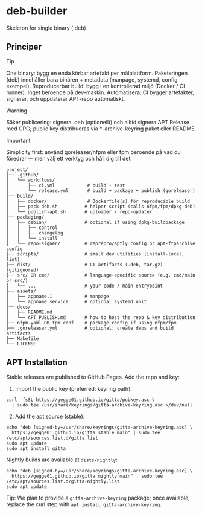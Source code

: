 # deb-builder
Skeleton for single binary (.deb)

## Principer
> [!TIP]
> One binary: bygg en enda körbar artefakt per målplattform. Paketeringen (deb) innehåller bara binären + metadata (manpage, systemd, config exempel).
> Reproducerbar build: bygg i en kontrollerad miljö (Docker / CI runner). Inget beroende på dev-maskin.
> Automatisera: CI bygger artefakter, signerar, och uppdaterar APT-repo automatiskt.

> [!WARNING]
> Säker publicering: signera .deb (optionellt) och alltid signera APT Release med GPG; public key distribueras via *-archive-keyring paket eller README.

> [!IMPORTANT]
> Simplicity first: använd goreleaser/nfpm eller fpm beroende på vad du föredrar — men välj ett verktyg och håll dig till det.

```
project/
├── .github/
│   └── workflows/
│       ├── ci.yml            # build + test
│       └── release.yml       # build + package + publish (goreleaser)
├── build/
│   ├── docker/               # Dockerfile(s) för reproducible build
│   ├── pack-deb.sh          # helper script (calls nfpm/fpm/dpkg-deb)
│   └── publish-apt.sh       # uploader / repo-updater
├── packaging/
│   ├── debian/              # optional if using dpkg-buildpackage
│   │   ├── control
│   │   ├── changelog
│   │   └── install
│   └── repo-signer/         # reprepro/aptly config or apt-ftparchive config
├── scripts/                 # small dev utilities (install-local, lint)
├── dist/                    # CI artifacts (.deb, tar.gz)  (gitignored)
├── src/ OR cmd/             # language-specific source (e.g. cmd/main or src/)
│   └── ...                  # your code / main entrypoint
├── assets/
│   ├── appname.1            # manpage
│   └── appname.service      # optional systemd unit
├── docs/
│   ├── README.md
│   └── APT_PUBLISH.md       # how to host the repo & key distribution
├── nfpm.yaml OR fpm.conf    # package config if using nfpm/fpm
├── .goreleaser.yml          # optional: create debs and build artifacts
├── Makefile
└── LICENSE
```

## APT Installation

Stable releases are published to GitHub Pages. Add the repo and key:

1) Import the public key (preferred: keyring path):

```
curl -fsSL https://gegge01.github.io/gitta/pubkey.asc \
  | sudo tee /usr/share/keyrings/gitta-archive-keyring.asc >/dev/null
```

2) Add the apt source (stable):

```
echo "deb [signed-by=/usr/share/keyrings/gitta-archive-keyring.asc] \
  https://gegge01.github.io/gitta stable main" | sudo tee /etc/apt/sources.list.d/gitta.list
sudo apt update
sudo apt install gitta
```

Nightly builds are available at `dists/nightly`:

```
echo "deb [signed-by=/usr/share/keyrings/gitta-archive-keyring.asc] \
  https://gegge01.github.io/gitta nightly main" | sudo tee /etc/apt/sources.list.d/gitta-nightly.list
sudo apt update
```

Tip: We plan to provide a `gitta-archive-keyring` package; once available, replace the curl step with `apt install gitta-archive-keyring`.
